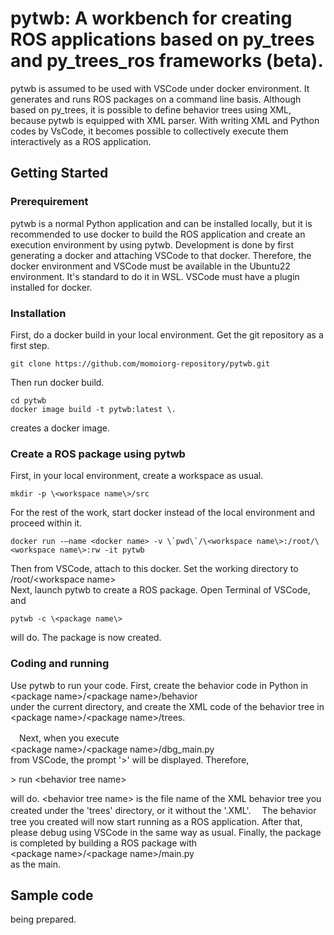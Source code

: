 # pytwb: A workbench for creating ROS applications based on py_trees and py_trees_ros frameworks (beta).
pytwb is assumed to be used with VSCode under docker environment. It generates and runs ROS packages on a command line basis. Although based on py_trees, it is possible to define behavior trees using XML, because pytwb is equipped with XML parser.  With writing XML and Python codes by VsCode, it becomes possible to collectively execute them interactively as a ROS application.

## Getting Started
### Prerequirement
pytwb is a normal Python application and can be installed locally, but it is recommended to use docker to build the ROS application and create an execution environment by using pytwb. Development is done by first generating a docker and attaching VSCode to that docker. Therefore, the docker environment and VSCode must be available in the Ubuntu22 environment. It's standard to do it in WSL. VSCode must have a plugin installed for docker.

### Installation
First, do a docker build in your local environment. Get the git repository as a first step.
```
git clone https://github.com/momoiorg-repository/pytwb.git
```
Then run docker build.
```
cd pytwb  
docker image build -t pytwb:latest \.
```
creates a docker image.

### Create a ROS package using pytwb
First, in your local environment, create a workspace as usual.
```
mkdir -p \<workspace name\>/src
```
For the rest of the work, start docker instead of the local environment and proceed within it.
```
docker run -–name <docker name> -v \`pwd\`/\<workspace name\>:/root/\<workspace name\>:rw -it pytwb
```
Then from VSCode, attach to this docker. Set the working directory to  
/root/\<workspace name\>  
Next, launch pytwb to create a ROS package. Open Terminal of VSCode, and
```
pytwb -c \<package name\>
```
will do. The package is now created.

### Coding and running
Use pytwb to run your code.
First, create the behavior code in Python in  
 \<package name\>/\<package name\>/behavior  
under the current directory, and create the XML code of the behavior tree in  
\<package name\>/\<package name\>/trees.

　Next, when you execute  
\<package name\>/\<package name\>/dbg_main.py  
from VSCode, the prompt '>' will be displayed. Therefore,

\> run \<behavior tree name\>

will do. \<behavior tree name\> is the file name of the XML behavior tree you created under the 'trees' directory, or it without the '.XML'.
　The behavior tree you created will now start running as a ROS application. After that, please debug using VSCode in the same way as usual.
Finally, the package is completed by building a ROS package with  
\<package name\>/\<package name\>/main.py  
as the main.

## Sample code
being prepared.
